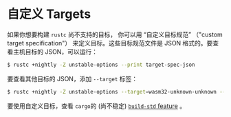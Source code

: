 # 自定义 Targets

如果你想要构建 `rustc` 尚不支持的目标， 你可以用 “自定义目标规范” （"custom target specification"） 来定义目标。这些目标规范文件是 JSON 格式的。要查看主机目标的 JSON，可以运行：

```bash
$ rustc +nightly -Z unstable-options --print target-spec-json
```

要查看其他目标的 JSON，添加 `--target` 标签：

```bash
$ rustc +nightly -Z unstable-options --target=wasm32-unknown-unknown --print target-spec-json
```

要使用自定义目标，查看 `cargo`的 (尚不稳定)  [`build-std` feature](https://doc.rust-lang.org/nightly/cargo/reference/unstable.html#build-std) 。
